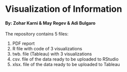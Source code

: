 # Visualization of Information
#### By: Zohar Karni & May Regev & Adi Bulgaro
The repository contains 5 files:
1. PDF report
2. R file with code of 3 visualizations
3. twb. file (Tableau) with 3 visualizations
4. csv. file of the data ready to be uploaded to RStudio
5. xlsx. file of the data ready to be uploaded to Tableau
